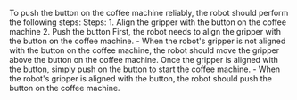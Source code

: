 To push the button on the coffee machine reliably, the robot should perform the following steps:
    Steps: 1. Align the gripper with the button on the coffee machine 2. Push the button
    First, the robot needs to align the gripper with the button on the coffee machine.
    - When the robot's gripper is not aligned with the button on the coffee machine, the robot should move the gripper above the button on the coffee machine.
    Once the gripper is aligned with the button, simply push on the button to start the coffee machine.
    - When the robot's gripper is aligned with the button, the robot should push the button on the coffee machine.